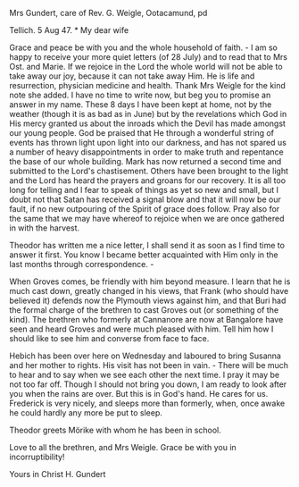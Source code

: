 Mrs Gundert, care of Rev. G. Weigle, Ootacamund, pd

 Tellich. 5 Aug 47.
 <Thursday>*
My dear wife

Grace and peace be with you and the whole household of faith. - I am so happy to receive your more quiet letters (of 28 July) and to read that to Mrs Ost. and Marie. If we rejoice in the Lord the whole world will not be able to take away our joy, because it can not take away Him. He is life and resurrection, physician medicine and health. Thank Mrs Weigle for the kind note she added. I have no time to write now, but beg you to promise an answer in my name. These 8 days I have been kept at home, not by the weather (though it is as bad as in June) but by the revelations which God in His mercy granted us about the inroads which the Devil has made amongst our young people. God be praised that He through a wonderful string of events has thrown light upon light into our darkness, and has not spared us a number of heavy disappointments in order to make truth and repentance the base of our whole building. Mark has now returned a second time and submitted to the Lord's chastisement. Others have been brought to the light and the Lord has heard the prayers and groans for our recovery. It is all too long for telling and I fear to speak of things as yet so new and small, but I doubt not that Satan has received a signal blow and that it will now be our fault, if no new outpouring of the Spirit of grace does follow. Pray also for the same that we may have whereof to rejoice when we are once gathered in with the harvest.

Theodor has written me a nice letter, I shall send it as soon as I find time to answer it first. You know I became better acquainted with Him only in the last months through correspondence. -

When Groves comes, be friendly with him beyond measure. I learn that he is much cast down, greatly changed in his views, that Frank (who should have believed it) defends now the Plymouth views against him, and that Buri had the formal charge of the brethren to cast Groves out (or something of the kind). The brethren who formerly at Cannanore are now at Bangalore have seen and heard Groves and were much pleased with him. Tell him how I should like to see him and converse from face to face.

Hebich has been over here on Wednesday and laboured to bring Susanna and her mother to rights. His visit has not been in vain. - There will be much to hear and to say when we see each other the next time. I pray it may be not too far off. Though I should not bring you down, I am ready to look after you when the rains are over. But this is in God's hand. He cares for us. Frederick is very nicely, and sleeps more than formerly, when, once awake he could hardly any more be put to sleep.

Theodor greets Mörike with whom he has been in school.

Love to all the brethren, and Mrs Weigle. Grace be with you in incorruptibility!

 Yours in Christ
 H. Gundert

